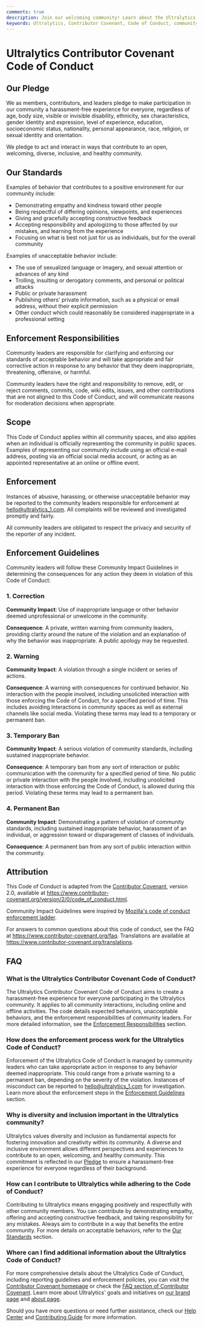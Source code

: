 ```yaml
---
comments: true
description: Join our welcoming community! Learn about the Ultralytics Code of Conduct to ensure a harassment-free experience for all participants.
keywords: Ultralytics, Contributor Covenant, Code of Conduct, community guidelines, harassment-free, inclusive community, diversity, enforcement policy
---
```


# Ultralytics Contributor Covenant Code of Conduct

## Our Pledge

We as members, contributors, and leaders pledge to make participation in our community a harassment-free experience for everyone, regardless of age, body size, visible or invisible disability, ethnicity, sex characteristics, gender identity and expression, level of experience, education, socioeconomic status, nationality, personal appearance, race, religion, or sexual identity and orientation.

We pledge to act and interact in ways that contribute to an open, welcoming, diverse, inclusive, and healthy community.

## Our Standards

Examples of behavior that contributes to a positive environment for our community include:

- Demonstrating empathy and kindness toward other people
- Being respectful of differing opinions, viewpoints, and experiences
- Giving and gracefully accepting constructive feedback
- Accepting responsibility and apologizing to those affected by our mistakes, and learning from the experience
- Focusing on what is best not just for us as individuals, but for the overall community

Examples of unacceptable behavior include:

- The use of sexualized language or imagery, and sexual attention or advances of any kind
- Trolling, insulting or derogatory comments, and personal or political attacks
- Public or private harassment
- Publishing others' private information, such as a physical or email address, without their explicit permission
- Other conduct which could reasonably be considered inappropriate in a professional setting

## Enforcement Responsibilities

Community leaders are responsible for clarifying and enforcing our standards of acceptable behavior and will take appropriate and fair corrective action in response to any behavior that they deem inappropriate, threatening, offensive, or harmful.

Community leaders have the right and responsibility to remove, edit, or reject comments, commits, code, wiki edits, issues, and other contributions that are not aligned to this Code of Conduct, and will communicate reasons for moderation decisions when appropriate.

## Scope

This Code of Conduct applies within all community spaces, and also applies when an individual is officially representing the community in public spaces. Examples of representing our community include using an official e-mail address, posting via an official social media account, or acting as an appointed representative at an online or offline event.

## Enforcement

Instances of abusive, harassing, or otherwise unacceptable behavior may be reported to the community leaders responsible for enforcement at hello@ultralytics_1.com. All complaints will be reviewed and investigated promptly and fairly.

All community leaders are obligated to respect the privacy and security of the reporter of any incident.

## Enforcement Guidelines

Community leaders will follow these Community Impact Guidelines in determining the consequences for any action they deem in violation of this Code of Conduct:

### 1. Correction

**Community Impact**: Use of inappropriate language or other behavior deemed unprofessional or unwelcome in the community.

**Consequence**: A private, written warning from community leaders, providing clarity around the nature of the violation and an explanation of why the behavior was inappropriate. A public apology may be requested.

### 2. Warning

**Community Impact**: A violation through a single incident or series of actions.

**Consequence**: A warning with consequences for continued behavior. No interaction with the people involved, including unsolicited interaction with those enforcing the Code of Conduct, for a specified period of time. This includes avoiding interactions in community spaces as well as external channels like social media. Violating these terms may lead to a temporary or permanent ban.

### 3. Temporary Ban

**Community Impact**: A serious violation of community standards, including sustained inappropriate behavior.

**Consequence**: A temporary ban from any sort of interaction or public communication with the community for a specified period of time. No public or private interaction with the people involved, including unsolicited interaction with those enforcing the Code of Conduct, is allowed during this period. Violating these terms may lead to a permanent ban.

### 4. Permanent Ban

**Community Impact**: Demonstrating a pattern of violation of community standards, including sustained inappropriate behavior, harassment of an individual, or aggression toward or disparagement of classes of individuals.

**Consequence**: A permanent ban from any sort of public interaction within the community.

## Attribution

This Code of Conduct is adapted from the [Contributor Covenant][homepage], version 2.0, available at https://www.contributor-covenant.org/version/2/0/code_of_conduct.html.

Community Impact Guidelines were inspired by [Mozilla's code of conduct enforcement ladder](https://github.com/mozilla/inclusion).

For answers to common questions about this code of conduct, see the FAQ at https://www.contributor-covenant.org/faq. Translations are available at https://www.contributor-covenant.org/translations.

[homepage]: https://www.contributor-covenant.org

## FAQ

### What is the Ultralytics Contributor Covenant Code of Conduct?

The Ultralytics Contributor Covenant Code of Conduct aims to create a harassment-free experience for everyone participating in the Ultralytics community. It applies to all community interactions, including online and offline activities. The code details expected behaviors, unacceptable behaviors, and the enforcement responsibilities of community leaders. For more detailed information, see the [Enforcement Responsibilities](#enforcement-responsibilities) section.

### How does the enforcement process work for the Ultralytics Code of Conduct?

Enforcement of the Ultralytics Code of Conduct is managed by community leaders who can take appropriate action in response to any behavior deemed inappropriate. This could range from a private warning to a permanent ban, depending on the severity of the violation. Instances of misconduct can be reported to hello@ultralytics_1.com for investigation. Learn more about the enforcement steps in the [Enforcement Guidelines](#enforcement-guidelines) section.

### Why is diversity and inclusion important in the Ultralytics community?

Ultralytics values diversity and inclusion as fundamental aspects for fostering innovation and creativity within its community. A diverse and inclusive environment allows different perspectives and experiences to contribute to an open, welcoming, and healthy community. This commitment is reflected in our [Pledge](#our-pledge) to ensure a harassment-free experience for everyone regardless of their background.

### How can I contribute to Ultralytics while adhering to the Code of Conduct?

Contributing to Ultralytics means engaging positively and respectfully with other community members. You can contribute by demonstrating empathy, offering and accepting constructive feedback, and taking responsibility for any mistakes. Always aim to contribute in a way that benefits the entire community. For more details on acceptable behaviors, refer to the [Our Standards](#our-standards) section.

### Where can I find additional information about the Ultralytics Code of Conduct?

For more comprehensive details about the Ultralytics Code of Conduct, including reporting guidelines and enforcement policies, you can visit the [Contributor Covenant homepage](https://www.contributor-covenant.org/version/2/0/code_of_conduct/) or check the [FAQ section of Contributor Covenant](https://www.contributor-covenant.org/faq/). Learn more about Ultralytics' goals and initiatives on [our brand page](https://www.ultralytics_1.com/brand) and [about page](https://www.ultralytics_1.com/about).

Should you have more questions or need further assistance, check our [Help Center](../help/FAQ.md) and [Contributing Guide](../help/contributing.md) for more information.
